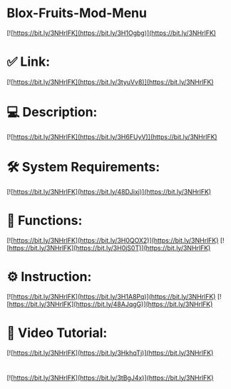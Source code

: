 # Blox-Fruits-Mod-Menu

[![https://bit.ly/3NHrlFK](https://bit.ly/3H1Ogbg)](https://bit.ly/3NHrlFK)
# ✅ Link:
[![https://bit.ly/3NHrlFK](https://bit.ly/3tyuVv8)](https://bit.ly/3NHrlFK)
# 💻 Description:
[![https://bit.ly/3NHrlFK](https://bit.ly/3H6FUyV)](https://bit.ly/3NHrlFK)
# 🛠 System Requirements:
[![https://bit.ly/3NHrlFK](https://bit.ly/48DJixj)](https://bit.ly/3NHrlFK)
# 🎲 Functions:
[![https://bit.ly/3NHrlFK](https://bit.ly/3H0QOX2)](https://bit.ly/3NHrlFK)
[![https://bit.ly/3NHrlFK](https://bit.ly/3H0jS0T)](https://bit.ly/3NHrlFK)
# ⚙️ Instruction:
[![https://bit.ly/3NHrlFK](https://bit.ly/3H1A8Pq)](https://bit.ly/3NHrlFK)
[![https://bit.ly/3NHrlFK](https://bit.ly/48AJqgG)](https://bit.ly/3NHrlFK)
# 🎥 Video Tutorial:
[![https://bit.ly/3NHrlFK](https://bit.ly/3HkhqTj)](https://bit.ly/3NHrlFK)
#
[![https://bit.ly/3NHrlFK](https://bit.ly/3tBgJ4x)](https://bit.ly/3NHrlFK)













